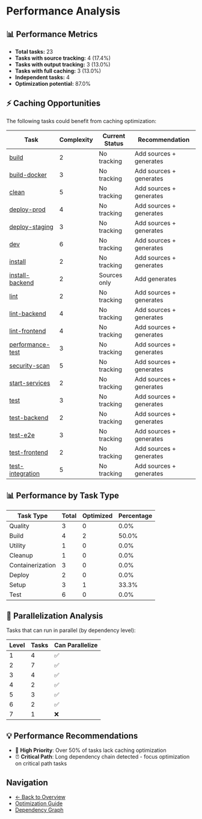 # Performance Analysis

## 📊 Performance Metrics

- **Total tasks:** 23
- **Tasks with source tracking:** 4 (17.4%)
- **Tasks with output tracking:** 3 (13.0%)
- **Tasks with full caching:** 3 (13.0%)
- **Independent tasks:** 4
- **Optimization potential:** 87.0%

## ⚡ Caching Opportunities

The following tasks could benefit from caching optimization:

| Task | Complexity | Current Status | Recommendation |
|------|------------|----------------|----------------|
| [build](../tasks/build.md) | 2 | No tracking | Add sources + generates |
| [build-docker](../tasks/build-docker.md) | 3 | No tracking | Add sources + generates |
| [clean](../tasks/clean.md) | 5 | No tracking | Add sources + generates |
| [deploy-prod](../tasks/deploy-prod.md) | 4 | No tracking | Add sources + generates |
| [deploy-staging](../tasks/deploy-staging.md) | 3 | No tracking | Add sources + generates |
| [dev](../tasks/dev.md) | 6 | No tracking | Add sources + generates |
| [install](../tasks/install.md) | 2 | No tracking | Add sources + generates |
| [install-backend](../tasks/install-backend.md) | 2 | Sources only | Add generates |
| [lint](../tasks/lint.md) | 2 | No tracking | Add sources + generates |
| [lint-backend](../tasks/lint-backend.md) | 4 | No tracking | Add sources + generates |
| [lint-frontend](../tasks/lint-frontend.md) | 4 | No tracking | Add sources + generates |
| [performance-test](../tasks/performance-test.md) | 3 | No tracking | Add sources + generates |
| [security-scan](../tasks/security-scan.md) | 5 | No tracking | Add sources + generates |
| [start-services](../tasks/start-services.md) | 2 | No tracking | Add sources + generates |
| [test](../tasks/test.md) | 3 | No tracking | Add sources + generates |
| [test-backend](../tasks/test-backend.md) | 2 | No tracking | Add sources + generates |
| [test-e2e](../tasks/test-e2e.md) | 3 | No tracking | Add sources + generates |
| [test-frontend](../tasks/test-frontend.md) | 2 | No tracking | Add sources + generates |
| [test-integration](../tasks/test-integration.md) | 5 | No tracking | Add sources + generates |

## 📊 Performance by Task Type

| Task Type | Total | Optimized | Percentage |
|-----------|-------|-----------|------------|
| Quality | 3 | 0 | 0.0% |
| Build | 4 | 2 | 50.0% |
| Utility | 1 | 0 | 0.0% |
| Cleanup | 1 | 0 | 0.0% |
| Containerization | 3 | 0 | 0.0% |
| Deploy | 2 | 0 | 0.0% |
| Setup | 3 | 1 | 33.3% |
| Test | 6 | 0 | 0.0% |

## 🚀 Parallelization Analysis

Tasks that can run in parallel (by dependency level):

| Level | Tasks | Can Parallelize |
|-------|-------|-----------------|
| 1 | 4 | ✅ |
| 2 | 7 | ✅ |
| 3 | 4 | ✅ |
| 4 | 2 | ✅ |
| 5 | 3 | ✅ |
| 6 | 2 | ✅ |
| 7 | 1 | ❌ |

## 💡 Performance Recommendations

- 🔴 **High Priority**: Over 50% of tasks lack caching optimization
- ⏰ **Critical Path**: Long dependency chain detected - focus optimization on critical path tasks

## Navigation

- [← Back to Overview](../README.md)
- [Optimization Guide](../optimization-guide.md)
- [Dependency Graph](../tasks/dependency-graph.md)
